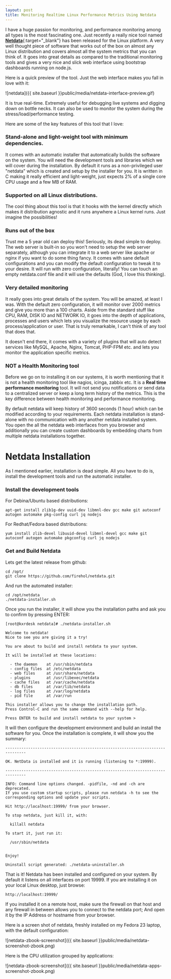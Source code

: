 ```yaml
---
layout: post
title: Monitoring Realtime Linux Performance Metrics Using Netdata
---
```


I have a huge passion for monitoring, and performance monitoring among all types is the most fascinating one. Just recently a really nice tool named [**Netdata**](http://my-netdata.io/){:target="_blank"} has been released for the Linux platform. A very well thought piece of software that works out of the box on almost any Linux distribution and covers almost all the system metrics that you can think of. It goes into great details as compared to the traditional monitoring tools and gives a very nice and slick web interface using bootstrap dashboards running on node.js.

Here is a quick preview of the tool. Just the web interface makes you fall in love with it: 

![netdata]({{ site.baseurl }}public/media/netdata-interface-preview.gif)

It is true real-time. Extremely useful for debugging live systems and digging down on bottle necks. It can also be used to monitor the system during the stress/load/performance testing.

Here are some of the key features of this tool that I love:

### Stand-alone and light-weight tool with minimum dependencies.
It comes with an automatic installer that automatically builds the software on the system. You will need the development tools and libraries which we will cover during the installation. By default it runs as a non-privileged user "netdata" which is created and setup by the installer for you. It is written in C making it really efficient and light-weight, just expects 2% of a single core CPU usage and a few MB of RAM.

### Supported on all Linux distributions.
The cool thing about this tool is that it hooks with the kernel directly which makes it distribution agnostic and it runs anywhere a Linux kernel runs. Just imagine the possibilities!

### Runs out of the box
Trust me a 5 year old can deploy this! Seriously, its dead simple to deploy. The web server is built-in so you won't need to setup the web server separately, although you can integrate it to a web server like apache or nginx if you want to do some thing fancy. It comes with sane default configurations and you can modify the default configuration to tweak it to your desire. It will run with zero configuration, literally! You can touch an empty netdata.conf file and it will use the defaults (God, I love this thinking).

### Very detailed monitoring
It really goes into great details of the system. You will be amazed, at least I was. With the default zero configuration, it will monitor over 2000 metrics and give you more than a 100 charts. Aside from the standard stuff like CPU, RAM, DISK IO and NETWORK IO, it goes into the depth of applications, processes and users which lets you visualize the resource usage by each process/application or user. That is truly remarkable, I can't think of any tool that does that.

It doesn't end there, it comes with a variety of plugins that will auto detect services like MySQL, Apache, Nginx, Tomcat, PHP-FPM etc. and lets you monitor the application specific metrics.

### NOT a Health Monitoring tool
Before we go on to installing it on our systems, it is worth mentioning that it is not a health monitoring tool like nagios, icinga, zabbix etc. It is a **Real time performance monitoring** tool. It will not send you notifications or send data to a centralized server or keep a long term history of the metrics. This is the key difference between health monitoring and performance monitoring.

By default netdata will keep history of 3600 seconds (1 hour) which can be modified according to your requirements. Each netdata installation is stand-alone with no communication with any another netdata installed system. You open the all the netdata web interfaces from you browser and additionally you can create custom dashboards by embedding charts from multiple netdata installations together.

# Netdata Installation

As I mentioned earlier, installation is dead simple. All you have to do is, install the development tools and run the automatic installer.

### Install the development tools

For Debina/Ubuntu based distributions:

	apt-get install zlib1g-dev uuid-dev libmnl-dev gcc make git autoconf autogen automake pkg-config curl jq nodejs

For Redhat/Fedora based distributions:

	yum install zlib-devel libuuid-devel libmnl-devel gcc make git autoconf autogen automake pkgconfig curl jq nodejs

### Get and Build Netdata

Lets get the latest release from github:

	cd /opt/
	git clone https://github.com/firehol/netdata.git

And run the automated installer:

	cd /opt/netdata
	./netdata-installer.sh

Once you run the installer, it will show you the installation paths and ask you to confirm by pressing ENTER:

	[root@kxrdesk netdata]# ./netdata-installer.sh
	
	Welcome to netdata!
	Nice to see you are giving it a try!
	
	You are about to build and install netdata to your system.
	
	It will be installed at these locations:
	
	  - the daemon    at /usr/sbin/netdata
	  - config files  at /etc/netdata
	  - web files     at /usr/share/netdata
	  - plugins       at /usr/libexec/netdata
	  - cache files   at /var/cache/netdata
	  - db files      at /var/lib/netdata
	  - log files     at /var/log/netdata
	  - pid file      at /var/run
	
	This installer allows you to change the installation path.
	Press Control-C and run the same command with --help for help.
	
	Press ENTER to build and install netdata to your system >

It will then configure the development environment and build an install the software for you. Once the installation is complete, it will show you the summary:

	-------------------------------------------------------------------------------
	
	OK. NetData is installed and it is running (listening to *:19999).
	
	-------------------------------------------------------------------------------
	
	INFO: Command line options changed. -pidfile, -nd and -ch are deprecated.
	If you use custom startup scripts, please run netdata -h to see the 
	corresponding options and update your scripts.
	
	Hit http://localhost:19999/ from your browser.
	
	To stop netdata, just kill it, with:
	
	  killall netdata
	
	To start it, just run it:
	
	  /usr/sbin/netdata
	
	
	Enjoy!
	
	Uninstall script generated: ./netdata-uninstaller.sh

That is it! Netdata has been installed and configured on your system. By default it listens on all interfaces on port 19999. If you are installing it on your local Linux desktop, just browse: 

	http://localhost:19999/

If you installed it on a remote host, make sure the firewall on that host and any firewall in between allows you to connect to the netdata port; And open it by the IP Address or hostname from your browser.

Here is a screen shot of netdata, freshly installed on my Fedora 23 laptop, with the default configuration:

![netdata-zbook-screenshot]({{ site.baseurl }}public/media/netdata-screenshot-zbook.png)

Here is the CPU utilization grouped by applications:

![netdata-zbook-screenshot]({{ site.baseurl }}public/media/netdata-apps-screenshot-zbook.png)

